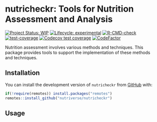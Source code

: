 
<!-- README.md is generated from README.Rmd. Please edit that file -->

# nutricheckr: Tools for Nutrition Assessment and Analysis

<!-- badges: start -->

[![Project Status:
WIP](https://www.repostatus.org/badges/latest/wip.svg)](https://www.repostatus.org/#wip)
[![Lifecycle:
experimental](https://img.shields.io/badge/lifecycle-experimental-orange.svg)](https://www.tidyverse.org/lifecycle/#experimental)
[![R-CMD-check](https://github.com/nutriverse/nutricheckr/workflows/R-CMD-check/badge.svg)](https://github.com/nutriverse/nutricheckr/actions)
[![test-coverage](https://github.com/nutriverse/nutricheckr/actions/workflows/test-coverage.yaml/badge.svg)](https://github.com/nutriverse/nutricheckr/actions/workflows/test-coverage.yaml)
[![Codecov test
coverage](https://codecov.io/gh/nutriverse/nutricheckr/branch/master/graph/badge.svg)](https://codecov.io/gh/nutriverse/nutricheckr?branch=master)
[![CodeFactor](https://www.codefactor.io/repository/github/nutriverse/nutricheckr/badge)](https://www.codefactor.io/repository/github/nutriverse/nutricheckr)
<!-- badges: end -->

Nutrition assessment involves various methods and techniques. This
package provides tools to support the implementation of these methods
and techniques.

## Installation

You can install the development version of `nutricheckr` from
[GitHub](https://github.com/nutriverse/nutricheckr) with:

``` r
if(!require(remotes)) install.packages("remotes")
remotes::install_github("nutriverse/nutricheckr")
```

## Usage
